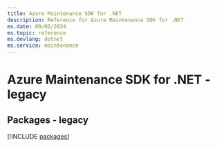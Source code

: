 ```yaml
---
title: Azure Maintenance SDK for .NET
description: Reference for Azure Maintenance SDK for .NET
ms.date: 09/02/2024
ms.topic: reference
ms.devlang: dotnet
ms.service: maintenance
---
```

# Azure Maintenance SDK for .NET - legacy
## Packages - legacy
[!INCLUDE [packages](maintenance-index.md)]